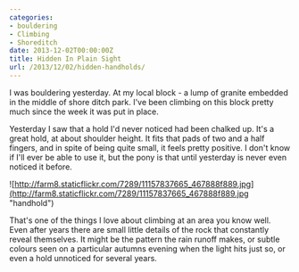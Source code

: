 ```yaml
---
categories:
- bouldering
- Climbing
- Shoreditch
date: 2013-12-02T00:00:00Z
title: Hidden In Plain Sight
url: /2013/12/02/hidden-handholds/
---
```


I was bouldering yesterday. At my local block - a lump of granite embedded in the middle of shore ditch park. I've been climbing on this block pretty much since the week it was put in place. 

Yesterday I saw that a hold I'd never noticed had been chalked up. It's a great hold, at about shoulder height. It fits that pads of two and a half fingers, and in spite of being quite small, it feels pretty positive. I don't know if I'll ever be able to use it, but the pony is that until yesterday is never even noticed it before.

![http://farm8.staticflickr.com/7289/11157837665_467888f889.jpg](http://farm8.staticflickr.com/7289/11157837665_467888f889.jpg "handhold")

That's one of the things I love about climbing at an area you know well. Even after years there are small little details of the rock that constantly reveal themselves. It might be the pattern the rain runoff makes, or subtle colours seen on a particular autumns evening when the light hits just so, or even a hold unnoticed for several years.